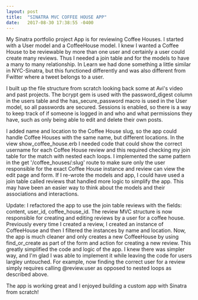 ```yaml
---
layout: post
title:  "SINATRA MVC COFFEE HOUSE APP"
date:   2017-08-30 17:38:55 -0400
---
```



My Sinatra portfolio project App is for reviewing Coffee Houses. I started with a User model and a CoffeeHouse model. I knew I wanted a Coffee House to be reviewable by more than one user and certainly a user could create many reviews. Thus I needed a join table and for the models to have a many to many relationship. In Learn we had done something a little similar in NYC-Sinatra, but this functioned differently and was also different from Fwitter where a tweet belongs to a user.

I built up the file structure from scratch looking back some at Avi's video and past projects. The bcrypt gem is used with the password_digest column in the users table and the has_secure_password macro is used in the User model, so all passwords are secured. Sessions is enabled, so there is a way to keep track of if someone is logged in and who and what permissions they have, such as only being able to edit and delete their own posts.

I added name and location to the Coffee House slug, so the app could handle Coffee Houses with the same name, but different locations. In the view show_coffee_house.erb I needed code that could show the correct username for each Coffee House review and this required checking my join table for the match with nested each loops. I implemented the same pattern in the get '/coffee_houses/:slug' route to make sure only the user responsible for the exact Coffee House instance and review can view the edit page and form. If I re-wrote the models and app, I could have used a join table called reviews that handled more logic to simplify the app. This may have been an easier way to think about the models and their associations and interactions.

Update: I refactored the app to use the join table reviews with the fields: content, user_id, coffee_house_id. The review MVC structure is now responsible for creating and editing reviews by a user for a coffee house. Previously every time I created a review, I created an instance of CoffeeHouse and then I filtered the instances by name and location. Now, the app is much cleaner and only creates a new CoffeeHouse by using find_or_create as part of the form and action for creating a new review. This greatly simplified the code and logic of the app. I knew there was simpler way, and I'm glad I was able to implement it while leaving the code for users largley untouched. For example, now finding the correct user for a review simply requires calling @review.user as opposed to nested loops as described above.

The app is working great and I enjoyed building a custom app with Sinatra from scratch!
